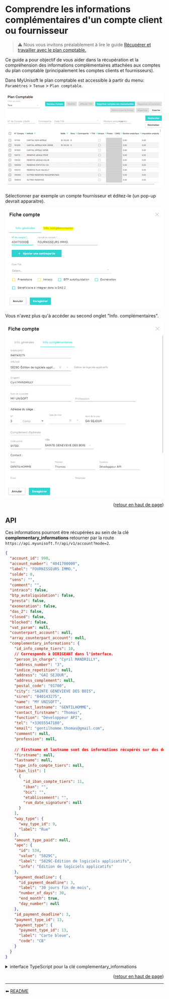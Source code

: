 <span id="readme-top"></span>

# Comprendre les informations complémentaires d'un compte client ou fournisseur

> ⚠️ Nous vous invitons préalablement à lire le guide [Récupérer et travailler avec le plan comptable.](./plan_comptable.md)

Ce guide a pour objectif de vous aider dans la récupération et la compréhension des informations complémentaires attachées aux comptes du plan comptable (principalement les comptes clients et fournisseurs).

Dans MyUnisoft le plan comptable est accessible à partir du menu: `Paramètres` > `Tenue` > `Plan comptable`.

![](./images/plan_comptable.PNG)

Sélectionner par exemple un compte fournisseur et éditez-le (un pop-up devrait apparaitre).

![](./images/fiche_compte.PNG)

Vous n'avez plus qu'à accéder au second onglet "Info. complémentaires".

![](./images/fiche_compte_complementaire.PNG)

<p align="right">(<a href="#readme-top">retour en haut de page</a>)</p>

## API

Ces informations pourront être récupérées au sein de la clé **complementary_informations** retourner par la route `https://api.myunisoft.fr/api/v1/account?mode=2`.

```json
{
  "account_id": 990,
  "account_number": "4041700000",
  "label": "FOURNISSEURS IMMO.",
  "solde": 0,
  "sens": "",
  "comment": "",
  "intraco": false,
  "btp_autoliquidation": false,
  "presta": false,
  "exoneration": false,
  "das_2": false,
  "closed": false,
  "blocked": false,
  "vat_param": null,
  "counterpart_account": null,
  "array_counterpart_account": null,
  "complementary_informations": {
    "id_info_compte_tiers": 10,
    // Corresponds à DIRIGEANT dans l'interface.
    "person_in_charge": "Cyril MANDRILLY",
    "address_number": "3",
    "indice_repetition": null,
    "address": "GAI SEJOUR",
    "address_complement": null,
    "postal_code": "91700",
    "city": "SAINTE GENEVIEVE DES BOIS",
    "siren": "840143275",
    "name": "MY UNISOFT",
    "contact_lastname": "GENTILHOMME",
    "contact_firstname": "Thomas",
    "function": "Développeur API",
    "tel": "+33655547180",
    "email": "gentilhomme.thomas@gmail.com",
    "comment": null,
    "profession": null,

    // firstname et lastname sont des informations récupérés sur des documents des impôts
    "firstname": null,
    "lastname": null,
    "type_info_compte_tiers": null,
    "iban_list": [
      {
        "id_iban_compte_tiers": 11,
        "iban": "",
        "bic": "",
        "etablissement": "",
        "rum_date_signature": null
      }
    ],
    "way_type": {
      "way_type_id": 9,
      "label": "Rue"
    },
    "amount_type_paid": null,
    "ape": {
      "id": 534,
      "value": "5829C",
      "label": "5829C-Édition de logiciels applicatifs",
      "info": "Édition de logiciels applicatifs"
    },
    "payment_deadline": {
      "id_payment_deadline": 3,
      "label": "30 jours fin de mois",
      "number_of_days": 30,
      "end_month": true,
      "day_number": null
    },
    "id_payment_deadline": 3,
    "payment_type_id": 13,
    "payment_type": {
      "payment_type_id": 13,
      "label": "Carte bleue",
      "code": "CB"
    }
  }
}
```

<details><summary>interface TypeScript pour la clé complementary_informations</summary>

```ts
interface ComplementaryInformations {
  id_info_compte_tiers: number;
  person_in_charge: string;
  address_number: string;
  indice_repetition: string;
  address: string;
  address_complement: string;
  postal_code: string;
  city: string;
  siren: string;
  name: string;
  contact_lastname: string;
  contact_firstname: string;
  function: string;
  tel: string;
  email: string;
  comment: string;
  profession: string;
  firstname: string;
  lastname: string;
  type_info_compte_tiers: number;
  iban_list: Iban[];
  way_type: WayType;
  amount_type_paid: AmountTypePaid;
  ape: Ape;
  id_payment_deadline: number;
  payment_deadline: PaymentDeadline;
  payment_type_id: number;
  payment_type: PaymentType;
}

interface Iban {
  id_iban_compte_tiers: number;
  iban: string;
  bic: string;
  etablissement: string;
  rum_date_signature?: string;
}

interface PaymentType {
  payment_type_id: number;
  label: string;
  code: string;
}

interface PaymentDeadline {
  id_payment_deadline: number;
  label: string;
  number_of_days: number;
  end_month: boolean;
  day_number: number | null;
}

interface Ape {
  id: number;
  value: string;
  label: string;
  info: string;
}

interface WayType {
  way_type_id: number;
  label: string;
}

interface AmountTypePaid {
  id_amount_type_paid: number;
  label: string;
}
```
</details>

<p align="right">(<a href="#readme-top">retour en haut de page</a>)</p>

---

⬅️ [README](../README.md)
